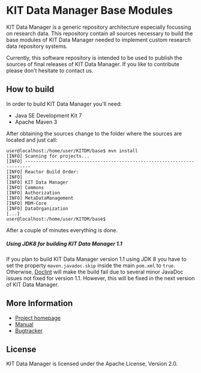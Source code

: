# KIT Data Manager Base Modules

KIT Data Manager is a generic repository architecture especially focussing on research data. This repository 
contain all sources necessary to build the base modules of KIT Data Manager needed to implement custom
research data repository systems. 

Currently, this software repository is intended to be used to publish the sources of final releases of 
KIT Data Manager. If you like to contribute please don't hesitate to contact us.

## How to build

In order to build KIT Data Manager you'll need:

* Java SE Development Kit 7
* Apache Maven 3

After obtaining the sources change to the folder where the sources are located and just call:

```
user@localhost:/home/user/KITDM/base$ mvn install
[INFO] Scanning for projects...
[INFO] ------------------------------------------------------------------------
[INFO] Reactor Build Order:
[INFO]
[INFO] KIT Data Manager
[INFO] Commons
[INFO] Authorization
[INFO] MetaDataManagement
[INFO] MDM-Core
[INFO] DataOrganization
[...]
user@localhost:/home/user/KITDM/base$
```

After a couple of minutes everything is done.

##### Using JDK8 for building KIT Data Manager 1.1

 If you plan to build KIT Data Manager version 1.1 using JDK 8 you have to set the property `maven.javadoc.skip` inside the main `pom.xml` to `true`. Otherwise, [Doclint](http://openjdk.java.net/jeps/172) will make the build fail due to several minor JavaDoc issues not fixed for version 1.1. However, this will be fixed 
 in the next version of KIT Data Manager.

## More Information

* [Project homepage](http://kitdatamanager.net/index.php/kit-data-manager)
* [Manual](http://kitdatamanager.net/dama/manual/index.html)
* [Bugtracker](http://kitdatamanager.net/bugtracker/thebuggenie/)

## License

KIT Data Manager is licensed under the Apache License, Version 2.0.


